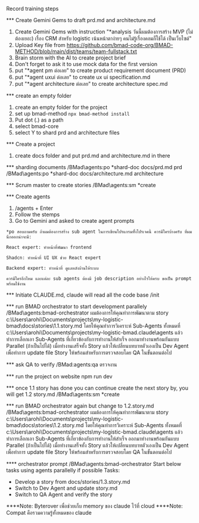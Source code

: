 Record training steps


*** Create Gemini Gems to draft prd.md and architecture.md
1. Create Gemini Gems with instruction "*analysis วันนี้ผมต้องการสร้าง MVP (ไม่ต้องเยอะ) เรื่อง CRM สำหรับ logistic เน้นหน้าตาง่ายๆ คนไม่รู้เรื่องคอมก็ใช้ได้ เป็นเว็บไซต์"
2. Upload Key file from https://github.com/bmad-code-org/BMAD-METHOD/blob/main/dist/teams/team-fullstack.txt
3. Brain storm with the AI to create project brief
4. Don't forget to ask it to use mock data for the first version
5. put "*agent pm ต่อเลย" to create product requirement document (PRD)
6. put "*agent uxui ต่อเลย" to create ux ui specification.md
7. put "*agent architecture ต่อเลย" to create architecture spec.md

*** create an empty folder
1. create an empty folder for the project
2. set up bmad-method `npx bmad-method install`
3. Put dot (.) as a path
4. select bmad-core
5. select Y to shard prd and architecture files

*** Create a project
1. create docs folder and put prd.md and architecture.md in there



*** sharding documents
/BMad\agents:po *shard-doc docs/prd.md prd
/BMad\agents:po *shard-doc docs/architecture.md architecture

*** Scrum master to create stories
/BMad\agents:sm *create

*** Create agents
1. /agents + Enter
2. Follow the stemps
3. Go to Gemini and asked to create agent prompts
```
*po สอบถามครับ ถ้าผมต้องการสร้าง sub agent ในการเขียนโปรแกรมทั้้งโปรเจคนี้ ควรมีใครบ้างครับ ที่ผมนึกออกน่าจะมี:

React expert: ทำหน้าที่พัฒนา frontend

Shadcn: ทำหน้าที่ UI UX ช่วย React expert

ฺBackend expert: ทำหน้าที่ ดูแลหลังบ้านให้ระบบ

ควรมีใครอีกไหม และแต่ละ sub agents ต้องมี job description อย่างไรให้ครบ ขอเป็น prompt พร้อมใช้งาน
```

*** Initiate CLAUDE.md, claude will read all the code base
/init


*** run BMAD orchestrator to start development parallely
 /BMad\agents:bmad-orchestrator ผมต้องการให้คุณทำการพัฒนาตาม story c:\Users\arohi\Documents\projects\my-logistic-bmad\docs\stories\1.1.story.md โดยให้คุณทำการวิเคราะห์ Sub-Agents ทั้งหมดที่ c:\Users\arohi\Documents\projects\my-logistic-bmad\.claude\agents แล้วทำการเลือกเอา Sub-Agents ที่เกี่ยวข้องกับการทำงานให้สำเร็จ ออกมาทำงานพร้อมกันแบบ Parallel (ถ้าเป็นไปได้) เมื่อทำงานเสร็จทั้ง Story แล้วให้เปลี่ยนบทบาทตัวเองเป็น Dev Agent เพื่อทำการ update file Story ให้พร้อมสำหรับการตรวจสอบโดย QA ในขั้นตอนต่อไป

*** ask QA to verify
/BMad:agents:qa ตรวจงาน


*** run the project on website
npm run dev

*** once 1.1 story has done you can continue create the next story by, you will get 1.2 story.md
/BMad\agents:sm *create

*** run BMAD orchestrator again but change to 1.2.story.md
/BMad\agents:bmad-orchestrator ผมต้องการให้คุณทำการพัฒนาตาม story c:\Users\arohi\Documents\projects\my-logistic-bmad\docs\stories\1.2.story.md โดยให้คุณทำการวิเคราะห์ Sub-Agents ทั้งหมดที่ c:\Users\arohi\Documents\projects\my-logistic-bmad\.claude\agents แล้วทำการเลือกเอา Sub-Agents ที่เกี่ยวข้องกับการทำงานให้สำเร็จ ออกมาทำงานพร้อมกันแบบ Parallel (ถ้าเป็นไปได้) เมื่อทำงานเสร็จทั้ง Story แล้วให้เปลี่ยนบทบาทตัวเองเป็น Dev Agent เพื่อทำการ update file Story ให้พร้อมสำหรับการตรวจสอบโดย QA ในขั้นตอนต่อไป


**** orchestrator prompt
/BMad\agents:bmad-orchestrator Start below tasks using agents parallelly if possible
Tasks:
- Develop a story from docs/stories/1.3.story.md
- Switch to Dev Agent and update story.md
- Switch to QA Agent and verify the story



****Note: Byterover เพื่อช่วยเก็บ memory ของ claude ไว้ที่ cloud
****Note: Compat คือรวมความรู้ทั้งหมดของ claude
